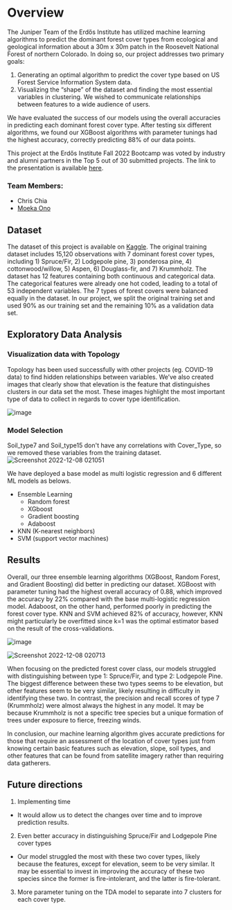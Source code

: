 # Overview
The Juniper Team of the Erdős Institute has utilized machine learning algorithms to predict the dominant forest cover types from ecological and geological information about a 30m x 30m patch in the Roosevelt National Forest of northern Colorado. In doing so, our project addresses two primary goals:
1. Generating an optimal algorithm to predict the cover type based on US Forest Service Information System data.
2. Visualizing the “shape” of the dataset and finding the most essential variables in clustering. We wished to communicate relationships between features to a wide audience of users.

We have evaluated the success of our models using the overall accuracies in predicting each dominant forest cover type. After testing six different algorithms, we found our XGBoost algorithms with parameter tunings had the highest accuracy, correctly predicting 88% of our data points.

This project at the Erdős Institute Fall 2022 Bootcamp was voted by industry and alumni partners in the Top 5 out of 30 submitted projects. The link to the presentation is available [here](https://www.erdosinstitute.org/project-database/fall-2022/juniper).

### Team Members:
- Chris Chia
- [Moeka Ono](https://www.linkedin.com/in/moeka-ono/)

## Dataset
The dataset of this project is available on [Kaggle](https://www.kaggle.com/competitions/forest-cover-type-kernels-only/data). The original training dataset includes 15,120 observations with 7 dominant forest cover types, including 1) Spruce/Fir, 2) Lodgepole pine, 3) ponderosa pine, 4) cottonwood/willow, 5) Aspen, 6) Douglass-fir, and 7) Krummholz. The dataset has 12 features containing both continuous and categorical data. The categorical features were already one hot coded, leading to a total of 53 independent variables. The 7 types of forest covers were balanced equally in the dataset. In our project, we split the original training set and used 90% as our training set and the remaining 10% as a validation data set. 

## Exploratory Data Analysis
### Visualization data with Topology
Topology has been used successfully with other projects (eg. COVID-19 data) to find hidden relationships between variables. We’ve also created images that clearly show that elevation is the feature that distinguishes clusters in our data set the most. These images highlight the most important type of data to collect in regards to cover type identification.  

![image](https://user-images.githubusercontent.com/90373346/206394052-50b401c5-6b3e-4ed4-8985-a80445b28eb2.png)


### Model Selection
Soil_type7 and Soil_type15 don't have any correlations with Cover_Type, so we removed these variables from the training dataset.
![Screenshot 2022-12-08 021051](https://user-images.githubusercontent.com/90373346/206393635-1da26d83-82b7-4b5f-83b9-c1cc68e1408e.png)


We have deployed a base model as multi logistic regression and 6 different ML models as belows.

- Ensemble Learning
  - Random forest
  - XGboost
  - Gradient boosting
  - Adaboost
- KNN (K-nearest neighbors)
- SVM (support vector machines)

## Results
Overall, our three ensemble learning algorithms (XGBoost, Random Forest, and Gradient Boosting) did better in predicting our dataset. XGBoost with parameter tuning had the highest overall accuracy of 0.88, which improved the accuracy by 22% compared with the base multi-logistic regression model. Adaboost, on the other hand, performed poorly in predicting the forest cover type. KNN and SVM achieved 82% of accuracy, however, KNN might particularly be overfitted since k=1 was the optimal estimator based on the result of the cross-validations.


![image](https://user-images.githubusercontent.com/90373346/206393809-4658da1e-d34d-4cca-a9c1-f21c5ded8ade.png)


![Screenshot 2022-12-08 020713](https://user-images.githubusercontent.com/90373346/206393399-111952a1-a007-4d73-b1e2-67728e1eba46.png)




When focusing on the predicted forest cover class, our models struggled with distinguishing between type 1: Spruce/Fir, and type 2: Lodgepole Pine. The biggest difference between these two types seems to be elevation, but other features seem to be very similar, likely resulting in difficulty in identifying these two. In contrast, the precision and recall scores of type 7 (Krummholz) were almost always the highest in any model. It may be because Krummholz is not a specific tree species but a unique formation of trees under exposure to fierce, freezing winds.  


In conclusion, our machine learning algorithm gives accurate predictions for those that require an assessment of the location of cover types just from knowing certain basic features such as elevation, slope, soil types, and other features that can be found from satellite imagery rather than requiring data gatherers.

## Future directions
1. Implementing time
- It would allow us to detect the changes over time and to improve prediction results.
2. Even better accuracy in distinguishing Spruce/Fir and Lodgepole Pine cover types
  -  Our model struggled the most with these two cover types, likely because the features, except for elevation, seem to be very similar. It may be essential to invest in improving the accuracy of these two species since the former is fire-intolerant, and the latter is fire-tolerant.
3. More parameter tuning on the TDA model to separate into 7 clusters for each cover type.
